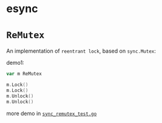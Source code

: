 # esync

# `ReMutex`

An implementation of `reentrant lock`, based on `sync.Mutex`:

demo1:

```go
var m ReMutex

m.Lock()
m.Lock()
m.Unlock()
m.Unlock()
```

more demo in [`sync_remutex_test.go`](./sync_remutex_test.go)